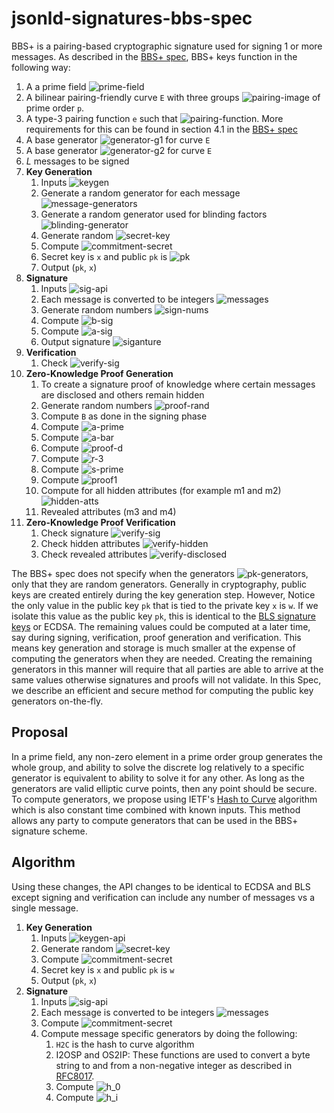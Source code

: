 # jsonld-signatures-bbs-spec

BBS+ is a pairing-based cryptographic signature used for signing 1 or more messages. As described in the [BBS+ spec](https://eprint.iacr.org/2016/663.pdf),
BBS+ keys function in the following way:

1. A a prime field ![prime-field](https://latex.codecogs.com/gif.latex?\dpi{120}&space;\fn_jvn&space;\large&space;\mathbb{Z}_p^*)
1. A bilinear pairing-friendly curve `E` with three groups ![pairing-image](https://latex.codecogs.com/gif.latex?\dpi{120}&space;\fn_jvn&space;\large&space;\mathbb{G}_1,&space;\mathbb{G}_2,&space;\mathbb{G}_T) of prime order `p`.
1. A type-3 pairing function `e` such that ![pairing-function](https://latex.codecogs.com/gif.latex?\dpi{120}&space;\fn_jvn&space;\large&space;e:\,&space;\mathbb{G}_1&space;\times&space;\mathbb{G}_2&space;\rightarrow&space;\mathbb{G}_T). More requirements for this can be found in section 4.1 in the [BBS+ spec](https://eprint.iacr.org/2016/663.pdf)
1. A base generator ![generator-g1](https://latex.codecogs.com/gif.latex?\dpi{120}&space;\fn_jvn&space;\large&space;g_1&space;\in&space;\mathbb{G}_1) for curve `E`
1. A base generator ![generator-g2](https://latex.codecogs.com/gif.latex?\dpi{120}&space;\fn_jvn&space;\large&space;g_2&space;\in&space;\mathbb{G}_2) for curve `E`
1. *L* messages to be signed
1. **Key Generation**
    1. Inputs ![keygen](https://latex.codecogs.com/gif.latex?\dpi{120}&space;\fn_jvn&space;\large&space;(L)&space;\rightarrow&space;(p_k,&space;x)")
    1. Generate a random generator for each message ![message-generators](https://latex.codecogs.com/gif.latex?\dpi{120}&space;\fn_jvn&space;\large&space;(h_1,\dots,h_L)\overset{_\$}{\leftarrow}\mathbb{G}_1^{L&plus;1})
    1. Generate a random generator used for blinding factors ![blinding-generator](https://latex.codecogs.com/gif.latex?\dpi{120}&space;\fn_jvn&space;\large&space;h_0\overset{_\$}{\leftarrow}\mathbb{G}_1})
    1. Generate random ![secret-key](https://latex.codecogs.com/gif.latex?\dpi{120}&space;\fn_jvn&space;\large&space;x&space;\overset{_\$}{\leftarrow}&space;\mathbb{Z}_p^*)
    1. Compute ![commitment-secret](https://latex.codecogs.com/gif.latex?\dpi{120}&space;\fn_jvn&space;\large&space;w\leftarrow&space;g_2^x)
    1. Secret key is `x` and public `pk` is ![pk](https://latex.codecogs.com/gif.latex?\dpi{120}&space;\fn_jvn&space;\large&space;(w,h_0,h_1,\dots,h_L))
    1. Output (`pk`, `x`)
1. **Signature**
    1. Inputs ![sig-api](https://latex.codecogs.com/gif.latex?\dpi{120}&space;\fn_jvn&space;\large&space;(p_k,&space;x,&space;\{m_1,\dots,m_L\})&space;\rightarrow&space;\sigma)
    1. Each message is converted to be integers ![messages](https://latex.codecogs.com/gif.latex?\dpi{120}&space;\fn_jvn&space;\large&space;(m_1,\dots,m_L)&space;\in&space;\mathbb{Z}_p)
    1. Generate random numbers ![sign-nums](https://latex.codecogs.com/gif.latex?\dpi{120}&space;\fn_jvn&space;\large&space;e,s&space;\overset{_\$}{\leftarrow}&space;\mathbb{Z}_p)
    1. Compute ![b-sig](https://latex.codecogs.com/gif.latex?\dpi{120}&space;\fn_jvn&space;\large&space;B&space;\leftarrow&space;g_1&space;h_0^s&space;\prod_{i=1}^{L}h_i^{m_i})
    1. Compute ![a-sig](https://latex.codecogs.com/gif.latex?\dpi{120}&space;\fn_jvn&space;\large&space;A\left(&space;\leftarrow&space;B\right&space;)^{\frac{1}{x&plus;e}})
    1. Output signature ![siganture](https://latex.codecogs.com/gif.latex?\dpi{120}&space;\fn_jvn&space;\large&space;\sigma&space;\leftarrow&space;(A,&space;e,&space;s))
1. **Verification**
    1. Check ![verify-sig](https://latex.codecogs.com/gif.latex?\dpi{120}&space;\fn_jvn&space;\large&space;e(A,wg_2^e)&space;\overset{?}{=}&space;e(g_1h_0^s\prod_{i=1}^{L}{h_i^{m_i}},g_2))
1. **Zero-Knowledge Proof Generation**
    1. To create a signature proof of knowledge where certain messages are disclosed and others remain hidden
    1. Generate random numbers ![proof-rand](https://latex.codecogs.com/gif.latex?\dpi{120}&space;\fn_jvn&space;\large&space;r_1,r_2&space;\in&space;\mathbb{Z}_p^*)
    1. Compute `B` as done in the signing phase
    1. Compute ![a-prime](https://latex.codecogs.com/gif.latex?\dpi{120}&space;\fn_jvn&space;\large&space;A'&space;\leftarrow&space;A^{r_1})
    1. Compute ![a-bar](https://latex.codecogs.com/gif.latex?\dpi{120}&space;\fn_jvn&space;\large&space;\overline{A}&space;=&space;A'^{-e}B^{r_1})
    1. Compute ![proof-d](https://latex.codecogs.com/gif.latex?\dpi{120}&space;\fn_jvn&space;\large&space;d&space;=&space;B^{r_1}h_0^{-r_2})
    1. Compute ![r-3](https://latex.codecogs.com/gif.latex?\dpi{120}&space;\fn_jvn&space;\large&space;r_3&space;\leftarrow&space;\frac{1}{r_1})
    1. Compute ![s-prime](https://latex.codecogs.com/gif.latex?\dpi{120}&space;\fn_jvn&space;\large&space;s'&space;\leftarrow&space;s&space;-&space;r_2&space;r_3)
    1. Compute ![proof1](https://latex.codecogs.com/gif.latex?\dpi{120}&space;\fn_jvn&space;\large&space;\theta&space;\leftarrow&space;A'^{-e}&space;h_0^{r_2})
    1. Compute for all hidden attributes (for example m1 and m2) ![hidden-atts](https://latex.codecogs.com/gif.latex?\dpi{120}&space;\fn_jvn&space;\large&space;\lambda&space;\leftarrow&space;d^{r_3}&space;h_0^{-s'}&space;h_1^{-m_1}&space;h_2^{-m_2})
    1. Revealed attributes (m3 and m4)
1. **Zero-Knowledge Proof Verification**
    1. Check signature ![verify-sig](https://latex.codecogs.com/gif.latex?\dpi{120}&space;\fn_jvn&space;\large&space;e(A',&space;w)&space;\overset{?}{=}&space;e(\overline{A},&space;g_2))
    1. Check hidden attributes ![verify-hidden](https://latex.codecogs.com/gif.latex?\dpi{120}&space;\fn_jvn&space;\large&space;\overline{A}&space;/&space;d&space;\overset{?}{=}&space;\theta)
    1. Check revealed attributes ![verify-disclosed](https://latex.codecogs.com/gif.latex?\dpi{120}&space;\fn_jvn&space;\large&space;\lambda&space;\overset{?}{=}&space;g_1&space;h_3^{m_3}&space;h_4^{m_4})

The BBS+ spec does not specify when the generators ![pk-generators](https://latex.codecogs.com/gif.latex?\dpi{120}&space;\fn_jvn&space;\large&space;(h_0,\dots,h_L)),
only that they are random generators. Generally in cryptography, public keys are created entirely during the key generation step. However,
Notice the only value in the public key `pk` that is tied to the private key `x` is `w`. 
If we isolate this value as the public key `pk`, this is identical to the [BLS signature keys](https://crypto.stanford.edu/~dabo/pubs/papers/BLSmultisig.html) or ECDSA. 
The remaining values could be computed at a later time, say during signing, verification, proof generation and verification.
This means key generation and storage is much smaller at the expense of computing the generators when they are needed.
Creating the remaining generators in this manner will require that all parties are able to arrive at the same values
otherwise signatures and proofs will not validate. In this Spec, we describe an efficient and secure method for
computing the public key generators on-the-fly.

## Proposal

In a prime field, any non-zero element in a prime order group generates the whole group, and ability to solve the discrete log relatively to a specific generator is equivalent to ability to solve it for any other.
As long as the generators are valid elliptic curve points, then any point should be secure. To compute generators,
we propose using IETF's [Hash to Curve](https://datatracker.ietf.org/doc/draft-irtf-cfrg-hash-to-curve/?include_text=1) algorithm which is also constant time combined with known inputs.
This method allows any party to compute generators that can be used in the BBS+ signature scheme.

## Algorithm

Using these changes, the API changes to be identical to ECDSA and BLS except signing and verification can include any number of messages vs a single message.

1. **Key Generation**
    1. Inputs ![keygen-api](https://latex.codecogs.com/gif.latex?\dpi{120}&space;\fn_jvn&space;\large&space;()&space;\rightarrow&space;(w,&space;x))
    1. Generate random ![secret-key](https://latex.codecogs.com/gif.latex?\dpi{120}&space;\fn_jvn&space;\large&space;x&space;\overset{_\$}{\leftarrow}&space;\mathbb{Z}_p^*)
    1. Compute ![commitment-secret](https://latex.codecogs.com/gif.latex?\dpi{120}&space;\fn_jvn&space;\large&space;w\leftarrow&space;g_2^x)
    1. Secret key is `x` and public `pk` is `w`
    1. Output (`pk`, `x`)
1. **Signature**
    1. Inputs ![sig-api](https://latex.codecogs.com/gif.latex?\dpi{120}&space;\fn_jvn&space;\large&space;(x,&space;\{m_1,\dots,m_L\})&space;\rightarrow&space;\sigma)
    1. Each message is converted to be integers ![messages](https://latex.codecogs.com/gif.latex?\dpi{120}&space;\fn_jvn&space;\large&space;(m_1,\dots,m_L)&space;\in&space;\mathbb{Z}_p)
    1. Compute ![commitment-secret](https://latex.codecogs.com/gif.latex?\dpi{120}&space;\fn_jvn&space;\large&space;w\leftarrow&space;g_2^x)
    1. Compute message specific generators by doing the following:
        1. `H2C` is the hash to curve algorithm
        1. I2OSP and OS2IP: These functions are used to convert a byte string to and from a non-negative integer as described in [RFC8017](https://tools.ietf.org/html/rfc8017).
        1. Compute ![h_0](https://latex.codecogs.com/gif.latex?\dpi{120}&space;\fn_jvn&space;\large&space;h_0&space;\leftarrow&space;H2C(w&space;||&space;I2OSP(0,&space;1)&space;||&space;I2OSP(L,&space;4)&space;))
        1. Compute ![h_i](https://latex.codecogs.com/gif.latex?\dpi{120}&space;\fn_jvn&space;\large&space;h_i&space;\leftarrow&space;H2C(w&space;||&space;I2OSP(0,&space;1)&space;||&space;I2OSP(L,&space;4)&space;||&space;I2OSP(0,&space;1)&space;||&space;I2OSP(i,&space;1)&space;||&space;I2OSP(0,&space;1)&space;||&space;I2OSP(i&space;&plus;&space;1,&space;1)&space;||&space;\dots))
